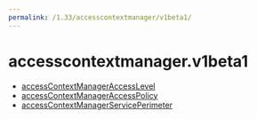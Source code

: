```yaml
---
permalink: /1.33/accesscontextmanager/v1beta1/
---
```


# accesscontextmanager.v1beta1



* [accessContextManagerAccessLevel](accessContextManagerAccessLevel.md)
* [accessContextManagerAccessPolicy](accessContextManagerAccessPolicy.md)
* [accessContextManagerServicePerimeter](accessContextManagerServicePerimeter.md)